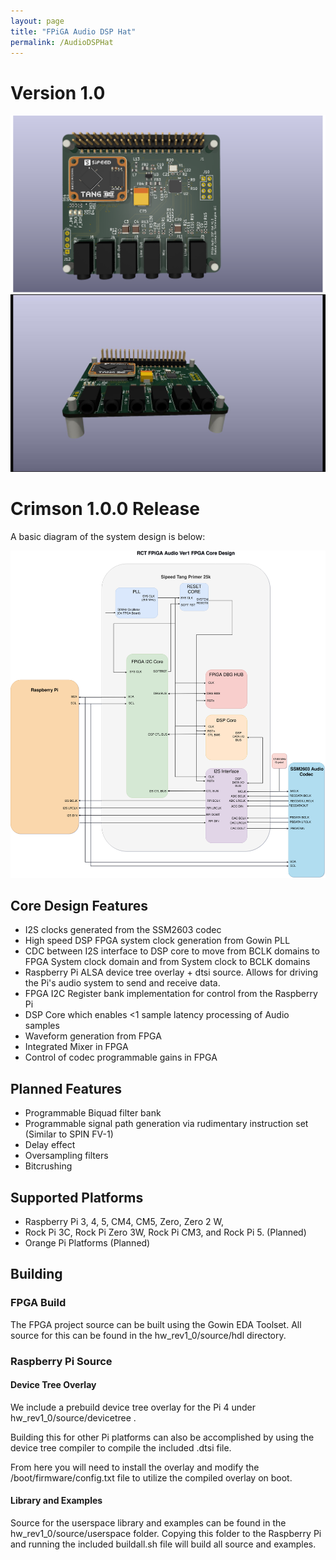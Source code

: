 ```yaml
---
layout: page
title: "FPiGA Audio DSP Hat"
permalink: /AudioDSPHat
---
```


# Version 1.0

![Overhead](https://github.com/Radical-Computer-Technologies/FPiGA-Audio-Hat/blob/main/photos/FPiGA_Audio-overhead.png "Overhead")
![Front Facing Tilt](https://github.com/Radical-Computer-Technologies/FPiGA-Audio-Hat/blob/main/photos/FPiGA_Audio-fwdtilt.jpg "Front Facing Tile")

# Crimson 1.0.0 Release

A basic diagram of the system design is below:

![Core Design](https://github.com/Radical-Computer-Technologies/FPiGA-Audio-Hat/blob/main/photos/FPiGA-Audio-1.0-FPGA-CoreDesign.png "Core Design")

## Core Design Features
* I2S clocks generated from the SSM2603 codec
* High speed DSP FPGA system clock generation from Gowin PLL
* CDC between I2S interface to DSP core to move from BCLK domains to FPGA System clock domain and from System clock to BCLK domains
* Raspberry Pi ALSA device tree overlay + dtsi source. Allows for driving the Pi's audio system to send and receive data.
* FPGA I2C Register bank implementation for control from the Raspberry Pi
* DSP Core which enables <1 sample latency processing of Audio samples
* Waveform generation from FPGA
* Integrated Mixer in FPGA
* Control of codec programmable gains in FPGA
## Planned Features
* Programmable Biquad filter bank
* Programmable signal path generation via rudimentary instruction set (Similar to SPIN FV-1)
* Delay effect
* Oversampling filters
* Bitcrushing


## Supported Platforms
* Raspberry Pi 3, 4, 5, CM4, CM5, Zero, Zero 2 W,
* Rock Pi 3C, Rock Pi Zero 3W, Rock Pi CM3, and Rock Pi 5. (Planned)
* Orange Pi Platforms (Planned)

## Building

### FPGA Build
The FPGA project source can be built using the Gowin EDA Toolset. All source for this can be found in the hw_rev1_0/source/hdl directory.

### Raspberry Pi Source

#### Device Tree Overlay
We include a prebuild device tree overlay for the Pi 4 under hw_rev1_0/source/devicetree . 

Building this for other Pi platforms can also be accomplished by using the device tree compiler to compile the included .dtsi file. 

From here you will need to install the overlay and modify the /boot/firmware/config.txt file to utilize the compiled overlay on boot.

#### Library and Examples
Source for the userspace library and examples can be found in the hw_rev1_0/source/userspace folder. Copying this folder to the Raspberry Pi and running the included 
buildall.sh file will build all source and examples.



